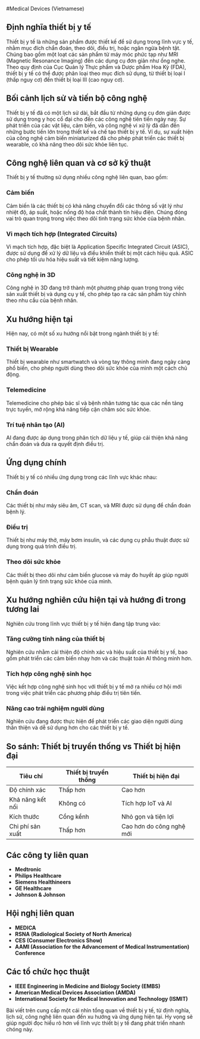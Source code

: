 #Medical Devices (Vietnamese)

## Định nghĩa thiết bị y tế
Thiết bị y tế là những sản phẩm được thiết kế để sử dụng trong lĩnh vực y tế, nhằm mục đích chẩn đoán, theo dõi, điều trị, hoặc ngăn ngừa bệnh tật. Chúng bao gồm một loạt các sản phẩm từ máy móc phức tạp như MRI (Magnetic Resonance Imaging) đến các dụng cụ đơn giản như ống nghe. Theo quy định của Cục Quản lý Thực phẩm và Dược phẩm Hoa Kỳ (FDA), thiết bị y tế có thể được phân loại theo mục đích sử dụng, từ thiết bị loại I (thấp nguy cơ) đến thiết bị loại III (cao nguy cơ).

## Bối cảnh lịch sử và tiến bộ công nghệ
Thiết bị y tế đã có một lịch sử dài, bắt đầu từ những dụng cụ đơn giản được sử dụng trong y học cổ đại cho đến các công nghệ tiên tiến ngày nay. Sự phát triển của các vật liệu, cảm biến, và công nghệ vi xử lý đã dẫn đến những bước tiến lớn trong thiết kế và chế tạo thiết bị y tế. Ví dụ, sự xuất hiện của công nghệ cảm biến miniaturized đã cho phép phát triển các thiết bị wearable, có khả năng theo dõi sức khỏe liên tục.

## Công nghệ liên quan và cơ sở kỹ thuật
Thiết bị y tế thường sử dụng nhiều công nghệ liên quan, bao gồm:

### Cảm biến
Cảm biến là các thiết bị có khả năng chuyển đổi các thông số vật lý như nhiệt độ, áp suất, hoặc nồng độ hóa chất thành tín hiệu điện. Chúng đóng vai trò quan trọng trong việc theo dõi tình trạng sức khỏe của bệnh nhân.

### Vi mạch tích hợp (Integrated Circuits)
Vi mạch tích hợp, đặc biệt là Application Specific Integrated Circuit (ASIC), được sử dụng để xử lý dữ liệu và điều khiển thiết bị một cách hiệu quả. ASIC cho phép tối ưu hóa hiệu suất và tiết kiệm năng lượng.

### Công nghệ in 3D
Công nghệ in 3D đang trở thành một phương pháp quan trọng trong việc sản xuất thiết bị và dụng cụ y tế, cho phép tạo ra các sản phẩm tùy chỉnh theo nhu cầu của bệnh nhân.

## Xu hướng hiện tại
Hiện nay, có một số xu hướng nổi bật trong ngành thiết bị y tế:

### Thiết bị Wearable
Thiết bị wearable như smartwatch và vòng tay thông minh đang ngày càng phổ biến, cho phép người dùng theo dõi sức khỏe của mình một cách chủ động.

### Telemedicine
Telemedicine cho phép bác sĩ và bệnh nhân tương tác qua các nền tảng trực tuyến, mở rộng khả năng tiếp cận chăm sóc sức khỏe.

### Trí tuệ nhân tạo (AI)
AI đang được áp dụng trong phân tích dữ liệu y tế, giúp cải thiện khả năng chẩn đoán và đưa ra quyết định điều trị.

## Ứng dụng chính
Thiết bị y tế có nhiều ứng dụng trong các lĩnh vực khác nhau:

### Chẩn đoán
Các thiết bị như máy siêu âm, CT scan, và MRI được sử dụng để chẩn đoán bệnh lý.

### Điều trị
Thiết bị như máy thở, máy bơm insulin, và các dụng cụ phẫu thuật được sử dụng trong quá trình điều trị.

### Theo dõi sức khỏe
Các thiết bị theo dõi như cảm biến glucose và máy đo huyết áp giúp người bệnh quản lý tình trạng sức khỏe của mình.

## Xu hướng nghiên cứu hiện tại và hướng đi trong tương lai
Nghiên cứu trong lĩnh vực thiết bị y tế hiện đang tập trung vào:

### Tăng cường tính năng của thiết bị
Nghiên cứu nhằm cải thiện độ chính xác và hiệu suất của thiết bị y tế, bao gồm phát triển các cảm biến nhạy hơn và các thuật toán AI thông minh hơn.

### Tích hợp công nghệ sinh học
Việc kết hợp công nghệ sinh học với thiết bị y tế mở ra nhiều cơ hội mới trong việc phát triển các phương pháp điều trị tiên tiến.

### Nâng cao trải nghiệm người dùng
Nghiên cứu đang được thực hiện để phát triển các giao diện người dùng thân thiện và dễ sử dụng hơn cho các thiết bị y tế.

## So sánh: Thiết bị truyền thống vs Thiết bị hiện đại
| Tiêu chí               | Thiết bị truyền thống    | Thiết bị hiện đại        |
|-----------------------|-------------------------|--------------------------|
| Độ chính xác          | Thấp hơn                | Cao hơn                  |
| Khả năng kết nối      | Không có                | Tích hợp IoT và AI       |
| Kích thước            | Cồng kềnh               | Nhỏ gọn và tiện lợi      |
| Chi phí sản xuất      | Thấp hơn                | Cao hơn do công nghệ mới  |

## Các công ty liên quan
- **Medtronic**
- **Philips Healthcare**
- **Siemens Healthineers**
- **GE Healthcare**
- **Johnson & Johnson**

## Hội nghị liên quan
- **MEDICA**
- **RSNA (Radiological Society of North America)**
- **CES (Consumer Electronics Show)**
- **AAMI (Association for the Advancement of Medical Instrumentation) Conference**

## Các tổ chức học thuật
- **IEEE Engineering in Medicine and Biology Society (EMBS)**
- **American Medical Devices Association (AMDA)**
- **International Society for Medical Innovation and Technology (ISMIT)**

Bài viết trên cung cấp một cái nhìn tổng quan về thiết bị y tế, từ định nghĩa, lịch sử, công nghệ liên quan đến xu hướng và ứng dụng hiện tại. Hy vọng sẽ giúp người đọc hiểu rõ hơn về lĩnh vực thiết bị y tế đang phát triển nhanh chóng này.